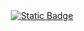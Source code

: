 <div id="badges" align ="center">
  <a href= "https://id.vk.com/account/#/main"
     <img alt="Static Badge" src="https://img.shields.io/badge/VK-blue?style=for-the-badge&logo=VK&logoColor=white">
    </a>
    <a href= "https://mail.google.com/mail/u/0/#inbox">
      <img alt="Static Badge" src="https://img.shields.io/badge/Email-red?style=for-the-badge&logo=Gmail&logoColor=white">
    </a>
  </div>

     
  
